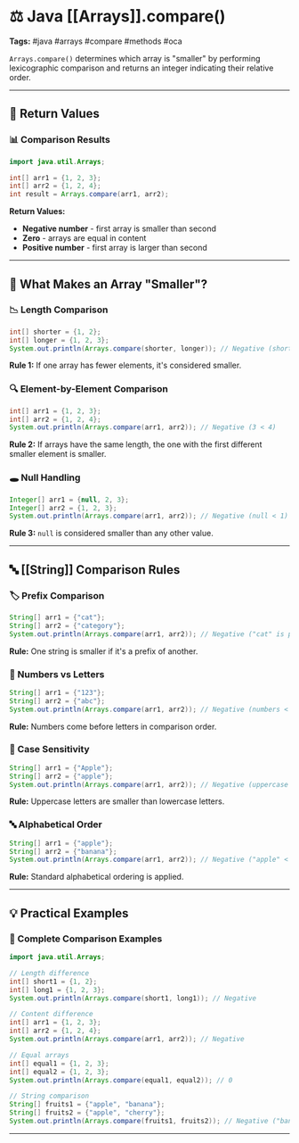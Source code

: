 # ⚖️ Java [[Arrays]].compare()

**Tags:** #java #arrays #compare #methods #oca 

`Arrays.compare()` determines which array is "smaller" by performing lexicographic comparison and returns an integer indicating their relative order.

---

## 🔹 Return Values

### 📊 Comparison Results

```java
import java.util.Arrays;

int[] arr1 = {1, 2, 3};
int[] arr2 = {1, 2, 4};
int result = Arrays.compare(arr1, arr2);
```

**Return Values:**

- **Negative number** - first array is smaller than second
- **Zero** - arrays are equal in content
- **Positive number** - first array is larger than second

---

## 📏 What Makes an Array "Smaller"?

### 📉 Length Comparison

```java
int[] shorter = {1, 2};
int[] longer = {1, 2, 3};
System.out.println(Arrays.compare(shorter, longer)); // Negative (shorter < longer)
```

**Rule 1:** If one array has fewer elements, it's considered smaller.

### 🔍 Element-by-Element Comparison

```java
int[] arr1 = {1, 2, 3};
int[] arr2 = {1, 2, 4};
System.out.println(Arrays.compare(arr1, arr2)); // Negative (3 < 4)
```

**Rule 2:** If arrays have the same length, the one with the first different smaller element is smaller.

### 🕳️ Null Handling

```java
Integer[] arr1 = {null, 2, 3};
Integer[] arr2 = {1, 2, 3};
System.out.println(Arrays.compare(arr1, arr2)); // Negative (null < 1)
```

**Rule 3:** `null` is considered smaller than any other value.

---

## 🔤 [[String]] Comparison Rules

### 🏷️ Prefix Comparison

```java
String[] arr1 = {"cat"};
String[] arr2 = {"category"};
System.out.println(Arrays.compare(arr1, arr2)); // Negative ("cat" is prefix of "category")
```

**Rule:** One string is smaller if it's a prefix of another.

### 🔢 Numbers vs Letters

```java
String[] arr1 = {"123"};
String[] arr2 = {"abc"};
System.out.println(Arrays.compare(arr1, arr2)); // Negative (numbers < letters)
```

**Rule:** Numbers come before letters in comparison order.

### 📝 Case Sensitivity

```java
String[] arr1 = {"Apple"};
String[] arr2 = {"apple"};
System.out.println(Arrays.compare(arr1, arr2)); // Negative (uppercase < lowercase)
```

**Rule:** Uppercase letters are smaller than lowercase letters.

### 🔤 Alphabetical Order

```java
String[] arr1 = {"apple"};
String[] arr2 = {"banana"};
System.out.println(Arrays.compare(arr1, arr2)); // Negative ("apple" < "banana")
```

**Rule:** Standard alphabetical ordering is applied.

---

## 💡 Practical Examples

### 🎯 Complete Comparison Examples

```java
import java.util.Arrays;

// Length difference
int[] short1 = {1, 2};
int[] long1 = {1, 2, 3};
System.out.println(Arrays.compare(short1, long1)); // Negative

// Content difference
int[] arr1 = {1, 2, 3};
int[] arr2 = {1, 2, 4};
System.out.println(Arrays.compare(arr1, arr2)); // Negative

// Equal arrays
int[] equal1 = {1, 2, 3};
int[] equal2 = {1, 2, 3};
System.out.println(Arrays.compare(equal1, equal2)); // 0

// String comparison
String[] fruits1 = {"apple", "banana"};
String[] fruits2 = {"apple", "cherry"};
System.out.println(Arrays.compare(fruits1, fruits2)); // Negative ("banana" < "cherry")
```

---